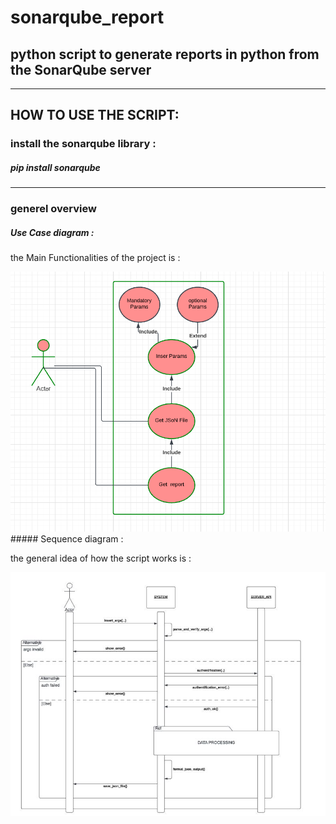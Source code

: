 # sonarqube_report
## python script to generate reports in python from the SonarQube server
---
## HOW TO USE THE SCRIPT:

### install the sonarqube library : 

##### pip install sonarqube
---
### generel overview

##### Use Case diagram :
the Main Functionalities of the project is :

<img src="doc/diagrams/Use_Case_Diagram/diag_use_case.png">
##### Sequence diagram : 

the general idea of how the script works is : 

<img src="doc/diagrams/sequence_diagram/requesting_json_format_sequence_diagram.jpg">

